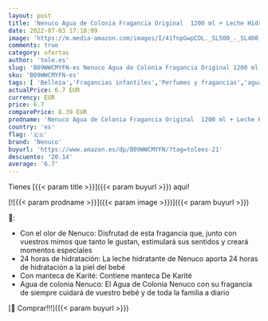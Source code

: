 ```yaml
---
layout: post
title: 'Nenuco Agua de Colonia Fragancia Original  1200 ml + Leche Hidratante para Bebé Fragancia Original 400 ml'
date: 2022-07-03 17:18:09
image: 'https://m.media-amazon.com/images/I/41fnpGwpCDL._SL500_._SL400_.jpg'
comments: true
category: ofertas
author: 'tole.es'
slug: 'B09WWCMYFN-es Nenuco Agua de Colonia Fragancia Original 1200 ml + Leche...'
sku: 'B09WWCMYFN-es'
tags: [ 'Belleza','Fragancias infantiles','Perfumes y fragancias','agua','colonia','de','nenuco','🇪🇸', ]
actualPrice: 6.7 EUR
currency: EUR
price: 6.7
comparePrice: 8.39 EUR
prodname: 'Nenuco Agua de Colonia Fragancia Original  1200 ml + Leche Hidratante para Bebé Fragancia Original 400 ml'
country: 'es'
flag: '🇪🇸'
brand: 'Nenuco'
buyurl: 'https://www.amazon.es/dp/B09WWCMYFN/?tag=tolees-21'
descuento: '20.14'
average: '6.7'
---
```


Tienes [{{< param title >}}]({{< param buyurl >}}) aqui!

[![{{< param prodname >}}]({{< param image >}})]({{< param buyurl >}})

🔎:

- Con el olor de Nenuco: Disfrutad de esta fragancia que, junto con vuestros mimos que tanto le gustan, estimulará sus sentidos y creará momentos especiales
- 24 horas de hidratación: La leche hidratante de Nenuco aporta 24 horas de hidratación a la piel del bebé
- Con manteca de Karité: Contiene manteca De Karité
- Agua de colonia Nenuco: El Agua de Colonia Nenuco con su fragancia de siempre cuidará de vuestro bebé y de toda la familia a diario

[🛒 Comprar!!!]({{< param buyurl >}})
